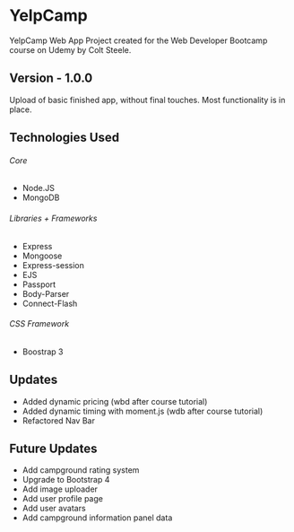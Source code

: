 # YelpCamp
YelpCamp Web App Project created for the Web Developer Bootcamp course on Udemy by Colt Steele.

## Version - 1.0.0
Upload of basic finished app, without final touches. Most functionality is in place.

## Technologies Used
###### Core
- Node.JS
- MongoDB

###### Libraries + Frameworks
- Express
- Mongoose
- Express-session
- EJS
- Passport
- Body-Parser
- Connect-Flash

###### CSS Framework
- Boostrap 3

## Updates
- Added dynamic pricing (wbd after course tutorial)
- Added dynamic timing with moment.js (wdb after course tutorial)
- Refactored Nav Bar

## Future Updates
- Add campground rating system
- Upgrade to Bootstrap 4
- Add image uploader
- Add user profile page
- Add user avatars
- Add campground information panel data